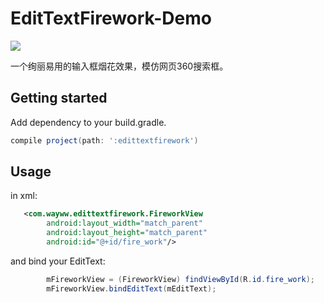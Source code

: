 # EditTextFirework-Demo


![](https://github.com/covetcode/EditTextFirework-Demo/blob/master/EditTextFirework.gif)

一个绚丽易用的输入框烟花效果，模仿网页360搜索框。


Getting started
---------------
Add dependency to your build.gradle.
```groovy
compile project(path: ':edittextfirework')

```

Usage
-----

in xml:

```xml
   <com.wayww.edittextfirework.FireworkView
        android:layout_width="match_parent"
        android:layout_height="match_parent"
        android:id="@+id/fire_work"/> 
```

and bind your EditText:
```java
        mFireworkView = (FireworkView) findViewById(R.id.fire_work);
        mFireworkView.bindEditText(mEditText);
```
